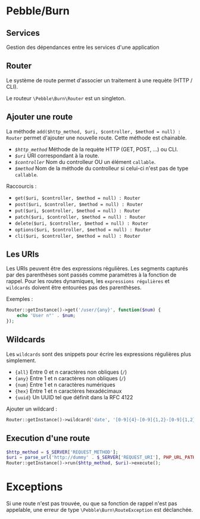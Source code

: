 # Pebble/Burn

## Services

Gestion des dépendances entre les services d'une application

## Router


Le système de route permet d'associer un traitement à une requète (HTTP / CLI).

Le routeur `\Pebble\Burn\Router` est un singleton.

## Ajouter une route 

La méthode `add($http_method, $uri, $controller, $method = null) : Router` permet
d'ajouter une nouvelle route. Cette méthode est chainable.

* *`$http_method`* Méthode de la requète HTTP (GET, POST, ...) ou CLI.
* *`$uri`* URI correspondant à la route.
* *`$controller`* Nom du controlleur OU un élément `callable`.
* *`$method`* Nom de la méthode du controlleur si celui-ci n'est pas de type `callable`.

Raccourcis : 

* `get($uri, $controller, $method = null) : Router`
* `post($uri, $controller, $method = null) : Router`
* `put($uri, $controller, $method = null) : Router`
* `patch($uri, $controller, $method = null) : Router`
* `delete($uri, $controller, $method = null) : Router`
* `options($uri, $controller, $method = null) : Router`
* `cli($uri, $controller, $method = null) : Router`

## Les URIs

Les URIs peuvent être des expressions régulières.
Les segments capturés par des parenthèses sont passés comme paramètres à la fonction de rappel.
Pour les routes dynamiques, les `expressions régulières` et `wildcards` doivent être entourées pas des parenthèses.

Exemples : 

````php
Router::getInstance()->get('/user/{any}', function($num) {
    echo 'User n°' . $num;
});
````

## Wildcards

Les `wildcards` sont des snippets pour écrire les expressions régulières plus simplement.

* `{all}` Entre 0 et n caractères non obliques (`/`)
* `{any}` Entre 1 et n caractères non obliques (`/`)
* `{num}` Entre 1 et n caractères numériques
* `{hex}` Entre 1 et n caractères hexadécimaux
* `{uuid}` Un UUID tel que définit dans la RFC 4122

Ajouter un wildcard :

````php
Router::getInstance()->wildcard('date', '[0-9]{4}-[0-9]{1,2}-[0-9]{1,2}');
````

## Execution d'une route

````php
$http_method = $_SERVER['REQUEST_METHOD'];
$uri = parse_url('http://dummy' . $_SERVER['REQUEST_URI'], PHP_URL_PATH);
Router::getInstance()->run($http_method, $uri)->execute();
````

# Exceptions

Si une route n'est pas trouvée, ou que sa fonction de rappel n'est pas 
appelable, une erreur de type `\Pebble\Burn\RouteException` est déclanchée.
